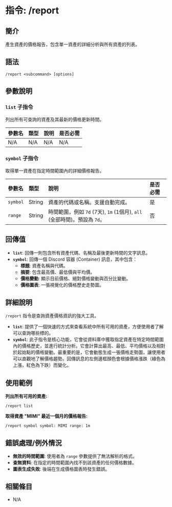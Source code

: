 # 指令: /report

## 簡介
產生資產的價格報告，包含單一資產的詳細分析與所有資產的列表。

## 語法
```
/report <subcommand> [options]
```

## 參數說明

### `list` 子指令
列出所有可查詢的資產及其最新的價格更新時間。

| 參數名 | 類型 | 說明 | 是否必需 |
| :--- | :--- | :--- | :--- |
| N/A | N/A | N/A | N/A |

### `symbol` 子指令
取得單一資產在指定時間範圍內的詳細價格報告。

| 參數名 | 類型 | 說明 | 是否必需 |
| :--- | :--- | :--- | :--- |
| `symbol` | String | 資產的代碼或名稱。支援自動完成。 | 是 |
| `range` | String | 時間範圍，例如 `7d` (7天), `1m` (1個月), `all` (全部時間)。預設為 `7d`。 | 否 |

## 回傳值
- **`list`**: 回傳一則包含所有資產代碼、名稱及最後更新時間的文字訊息。
- **`symbol`**: 回傳一個 Discord 容器 (Container) 訊息，其中包含：
    - **標題**: 資產名稱與代碼。
    - **摘要**: 包含最高價、最低價與平均價。
    - **價格變動**: 顯示目前價格、絕對價格變動與百分比變動。
    - **價格圖表**: 一張視覺化的價格歷史走勢圖。

## 詳細說明
`/report` 指令是查詢資產價格資訊的強大工具。

- **`list`**: 提供了一個快速的方式來查看系統中所有可用的資產，方便使用者了解可以查詢哪些標的。
- **`symbol`**: 此子指令是核心功能，它會從資料庫中獲取指定資產在特定時間範圍內的價格歷史，並進行統計分析。它會計算出最高、最低、平均價格以及相對於起始點的價格變動。最重要的是，它會動態生成一張價格走勢圖，讓使用者可以直觀地了解價格趨勢。回傳訊息的左側邊框顏色會根據價格漲跌（綠色為上漲，紅色為下跌）而變化。

## 使用範例
**列出所有可用的資產:**
```
/report list
```

**取得資產 "MIMI" 最近一個月的價格報告:**
```
/report symbol symbol: MIMI range: 1m
```

## 錯誤處理/例外情況
- **無效的時間範圍**: 使用者為 `range` 參數提供了無法解析的格式。
- **查無資料**: 在指定的時間範圍內找不到該資產的任何價格數據。
- **圖表生成失敗**: 後端在生成價格圖表時發生錯誤。

## 相關條目
- N/A